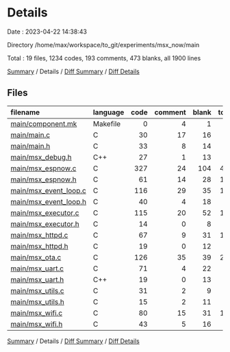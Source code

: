 # Details

Date : 2023-04-22 14:38:43

Directory /home/max/workspace/to_git/experiments/msx_now/main

Total : 19 files,  1234 codes, 193 comments, 473 blanks, all 1900 lines

[Summary](results.md) / Details / [Diff Summary](diff.md) / [Diff Details](diff-details.md)

## Files
| filename | language | code | comment | blank | total |
| :--- | :--- | ---: | ---: | ---: | ---: |
| [main/component.mk](/main/component.mk) | Makefile | 0 | 4 | 1 | 5 |
| [main/main.c](/main/main.c) | C | 30 | 17 | 16 | 63 |
| [main/main.h](/main/main.h) | C | 33 | 8 | 14 | 55 |
| [main/msx_debug.h](/main/msx_debug.h) | C++ | 27 | 1 | 13 | 41 |
| [main/msx_espnow.c](/main/msx_espnow.c) | C | 327 | 24 | 104 | 455 |
| [main/msx_espnow.h](/main/msx_espnow.h) | C | 61 | 14 | 28 | 103 |
| [main/msx_event_loop.c](/main/msx_event_loop.c) | C | 116 | 29 | 35 | 180 |
| [main/msx_event_loop.h](/main/msx_event_loop.h) | C | 40 | 4 | 18 | 62 |
| [main/msx_executor.c](/main/msx_executor.c) | C | 115 | 20 | 52 | 187 |
| [main/msx_executor.h](/main/msx_executor.h) | C | 14 | 0 | 8 | 22 |
| [main/msx_httpd.c](/main/msx_httpd.c) | C | 67 | 9 | 31 | 107 |
| [main/msx_httpd.h](/main/msx_httpd.h) | C | 19 | 0 | 12 | 31 |
| [main/msx_ota.c](/main/msx_ota.c) | C | 126 | 35 | 39 | 200 |
| [main/msx_uart.c](/main/msx_uart.c) | C | 71 | 4 | 22 | 97 |
| [main/msx_uart.h](/main/msx_uart.h) | C++ | 19 | 0 | 13 | 32 |
| [main/msx_utils.c](/main/msx_utils.c) | C | 31 | 2 | 9 | 42 |
| [main/msx_utils.h](/main/msx_utils.h) | C | 15 | 2 | 11 | 28 |
| [main/msx_wifi.c](/main/msx_wifi.c) | C | 80 | 15 | 31 | 126 |
| [main/msx_wifi.h](/main/msx_wifi.h) | C | 43 | 5 | 16 | 64 |

[Summary](results.md) / Details / [Diff Summary](diff.md) / [Diff Details](diff-details.md)